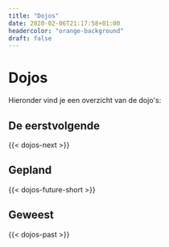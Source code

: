 ```yaml
---
title: "Dojos"
date: 2020-02-06T21:17:58+01:00
headercolor: "orange-background"
draft: false
---
```


# Dojos
Hieronder vind je een overzicht van de dojo's:

## De eerstvolgende

{{< dojos-next >}}

## Gepland

{{< dojos-future-short >}}

## Geweest

{{< dojos-past >}}